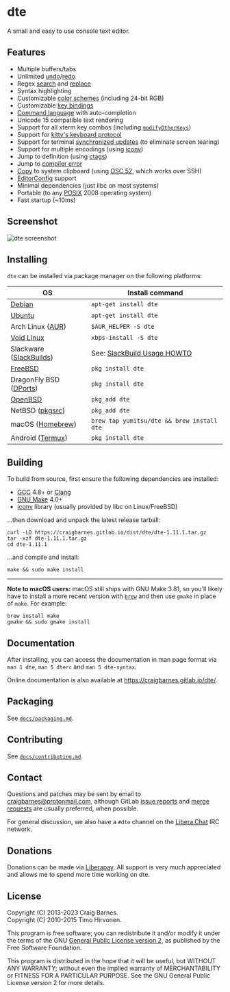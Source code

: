 dte
===

A small and easy to use console text editor.

Features
--------

* Multiple buffers/tabs
* Unlimited [undo]/[redo]
* Regex [search] and [replace]
* Syntax highlighting
* Customizable [color schemes] (including 24-bit RGB)
* Customizable [key bindings]
* [Command language] with auto-completion
* Unicode 15 compatible text rendering
* Support for all xterm key combos (including [`modifyOtherKeys`])
* Support for [kitty's keyboard protocol]
* Support for terminal [synchronized updates][] (to eliminate screen tearing)
* Support for multiple encodings (using [iconv])
* Jump to definition (using [ctags])
* Jump to [compiler error]
* [Copy] to system clipboard (using [OSC 52], which works over SSH)
* [EditorConfig] support
* Minimal dependencies (just libc on most systems)
* Portable (to any [POSIX] 2008 operating system)
* Fast startup (~10ms)

Screenshot
----------

![dte screenshot](https://craigbarnes.gitlab.io/dte/screenshot.png)

Installing
----------

`dte` can be installed via package manager on the following platforms:

| OS                        | Install command                            |
|---------------------------|--------------------------------------------|
| [Debian]                  | `apt-get install dte`                      |
| [Ubuntu]                  | `apt-get install dte`                      |
| Arch Linux ([AUR])        | `$AUR_HELPER -S dte`                       |
| [Void Linux]              | `xbps-install -S dte`                      |
| Slackware ([SlackBuilds]) | See: [SlackBuild Usage HOWTO]              |
| [FreeBSD]                 | `pkg install dte`                          |
| DragonFly BSD ([DPorts])  | `pkg install dte`                          |
| [OpenBSD]                 | `pkg_add dte`                              |
| NetBSD ([pkgsrc])         | `pkg_add dte`                              |
| macOS ([Homebrew])        | `brew tap yumitsu/dte && brew install dte` |
| Android ([Termux])        | `pkg install dte`                          |

Building
--------

To build from source, first ensure the following dependencies are
installed:

* [GCC] 4.8+ or [Clang]
* [GNU Make] 4.0+
* [iconv] library (usually provided by libc on Linux/FreeBSD)

...then download and unpack the latest release tarball:

    curl -LO https://craigbarnes.gitlab.io/dist/dte/dte-1.11.1.tar.gz
    tar -xzf dte-1.11.1.tar.gz
    cd dte-1.11.1

...and compile and install:

    make && sudo make install

------

**Note to macOS users:** macOS still ships with GNU Make 3.81, so
you'll likely have to install a more recent version with [`brew`]
and then use `gmake` in place of `make`. For example:

    brew install make
    gmake && sudo gmake install

Documentation
-------------

After installing, you can access the documentation in man page format
via `man 1 dte`, `man 5 dterc` and `man 5 dte-syntax`.

Online documentation is also available at <https://craigbarnes.gitlab.io/dte/>.

Packaging
---------

See [`docs/packaging.md`](https://gitlab.com/craigbarnes/dte/blob/master/docs/packaging.md).

Contributing
------------

See [`docs/contributing.md`](https://gitlab.com/craigbarnes/dte/-/blob/master/docs/contributing.md).

Contact
-------

Questions and patches may be sent by email to <craigbarnes@protonmail.com>,
although GitLab [issue reports] and [merge requests] are usually preferred,
when possible.

For general discussion, we also have a `#dte` channel on the [Libera.Chat]
IRC network.

Donations
---------

Donations can be made via [Liberapay]. All support is very much
appreciated and allows me to spend more time working on dte.

License
-------

Copyright (C) 2013-2023 Craig Barnes.  
Copyright (C) 2010-2015 Timo Hirvonen.

This program is free software; you can redistribute it and/or modify it
under the terms of the GNU [General Public License version 2], as published
by the Free Software Foundation.

This program is distributed in the hope that it will be useful, but
WITHOUT ANY WARRANTY; without even the implied warranty of
MERCHANTABILITY or FITNESS FOR A PARTICULAR PURPOSE. See the GNU General
Public License version 2 for more details.


[undo]: https://craigbarnes.gitlab.io/dte/dterc.html#undo
[redo]: https://craigbarnes.gitlab.io/dte/dterc.html#redo
[search]: https://craigbarnes.gitlab.io/dte/dterc.html#search
[replace]: https://craigbarnes.gitlab.io/dte/dterc.html#replace
[color schemes]: https://craigbarnes.gitlab.io/dte/dterc.html#hi
[key bindings]: https://craigbarnes.gitlab.io/dte/dterc.html#bind
[Command language]: https://craigbarnes.gitlab.io/dte/dterc.html
[`modifyOtherKeys`]: https://invisible-island.net/xterm/manpage/xterm.html#VT100-Widget-Resources:modifyOtherKeys
[kitty's keyboard protocol]: https://sw.kovidgoyal.net/kitty/keyboard-protocol/
[synchronized updates]: https://gitlab.freedesktop.org/terminal-wg/specifications/-/merge_requests/2
[iconv]: https://pubs.opengroup.org/onlinepubs/9699919799/basedefs/iconv.h.html
[ctags]: https://ctags.io/
[compiler error]: https://craigbarnes.gitlab.io/dte/dterc.html#compile
[Copy]: https://craigbarnes.gitlab.io/dte/dterc.html#copy
[OSC 52]: https://invisible-island.net/xterm/ctlseqs/ctlseqs.html#h3-Operating-System-Commands
[EditorConfig]: https://editorconfig.org/
[POSIX]: https://pubs.opengroup.org/onlinepubs/9699919799/
[GCC]: https://gcc.gnu.org/
[Clang]: https://clang.llvm.org/
[GNU Make]: https://www.gnu.org/software/make/
[General Public License version 2]: https://www.gnu.org/licenses/old-licenses/gpl-2.0.html
[Debian]: https://packages.debian.org/source/dte
[Ubuntu]: https://launchpad.net/ubuntu/+source/dte
[AUR]: https://aur.archlinux.org/packages/dte/
[Void Linux]: https://github.com/void-linux/void-packages/tree/master/srcpkgs/dte
[SlackBuilds]: https://slackbuilds.org/repository/14.2/development/dte/
[SlackBuild Usage HOWTO]: https://slackbuilds.org/howto/
[FreeBSD]: https://svnweb.freebsd.org/ports/head/editors/dte/
[DPorts]: https://gitweb.dragonflybsd.org/dports.git/tree/HEAD:/editors/dte
[OpenBSD]: https://cvsweb.openbsd.org/cgi-bin/cvsweb/ports/editors/dte/
[pkgsrc]: https://cdn.netbsd.org/pub/pkgsrc/current/pkgsrc/editors/dte/index.html
[Homebrew]: https://github.com/yumitsu/homebrew-dte
[`brew`]: https://brew.sh/
[Termux]: https://github.com/termux/termux-packages/tree/master/packages/dte
[issue reports]: https://gitlab.com/craigbarnes/dte/-/issues
[merge requests]: https://gitlab.com/craigbarnes/dte/-/merge_requests
[Libera.Chat]: https://libera.chat/
[Liberapay]: https://liberapay.com/craigbarnes/donate
